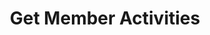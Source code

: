 ---
title: Get Member Activities
type: endpoint
category: 639ba2628407100061f5faac
slug: get-member-activities
parentDoc: 639ba2658407100061f5fab6
hidden: false
order: 14
---